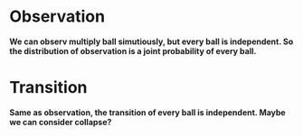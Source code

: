 # Observation
**We can observ multiply ball simutiously, but every ball is independent. So the distribution of observation is a joint probability of every ball.**


# Transition
**Same as observation, the transition of every ball is independent. Maybe we can consider collapse?**
